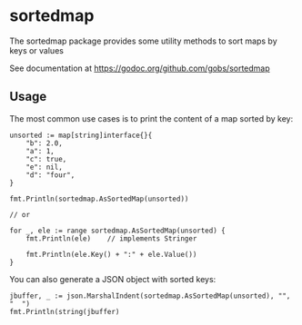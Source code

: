 # sortedmap
The sortedmap package provides some utility methods to sort maps by keys or values

See documentation at https://godoc.org/github.com/gobs/sortedmap

## Usage
The most common use cases is to print the content of a map sorted by key:

	unsorted := map[string]interface{}{
		"b": 2.0,
		"a": 1,
		"c": true,
		"e": nil,
		"d": "four",
	}

	fmt.Println(sortedmap.AsSortedMap(unsorted))	

	// or

	for _, ele := range sortedmap.AsSortedMap(unsorted) {
		fmt.Println(ele)    // implements Stringer
		
		fmt.Println(ele.Key() + ":" + ele.Value())
	}

You can also generate a JSON object with sorted keys:

	jbuffer, _ := json.MarshalIndent(sortedmap.AsSortedMap(unsorted), "", "  ")
	fmt.Println(string(jbuffer)
